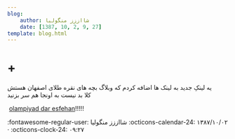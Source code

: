 ```yaml
---
blog:
    author: شااززز منگولیا
    date: [1387, 10, 2, 9, 27]
template: blog.html
---
```

# +

<div class="cnt">
یه لینکِ جدید به لینک ها اضافه کردم که وبلاگ بچه هاى نقره طلاى اصفهان هستش<br/>کلا بد نیست به اونجا هم سر بزنید<p> <a href="http://ejoi.blogfa.com/" target="_blank">olampiyad dar esfehan</a>!!!!!</p>
</div>

<div class="blog-info" markdown>
<span class="blog-author">
:fontawesome-regular-user: شااززز منگولیا
</span>
<span class="blog-date">
:octicons-calendar-24: ۱۳۸۷/۱۰/۰۲ · :octicons-clock-24: ۰۹:۲۷
</span>
</div>

